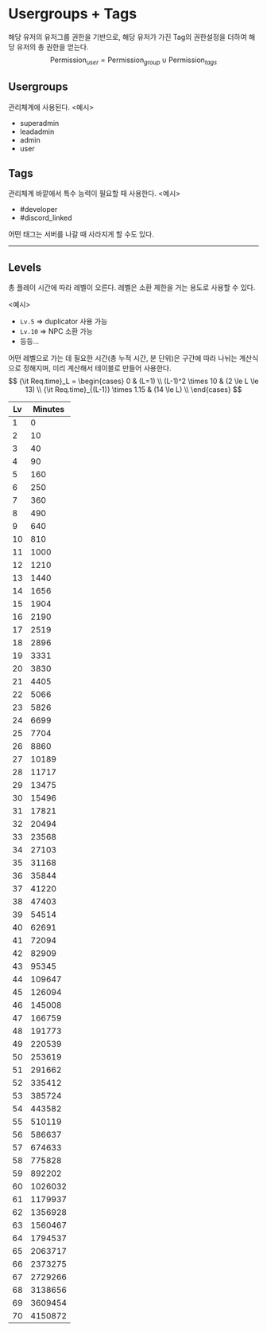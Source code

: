 # Usergroups + Tags
해당 유저의 유저그룹 권한을 기반으로, 해당 유저가 가진 Tag의 권한설정을 더하여 해당 유저의 총 권한을 얻는다.
$$ \text{Permission}_{user} = \text{Permission}_{group} \cup \text{Permission}_{tags} $$

## Usergroups
관리체계에 사용된다. <예시>
- superadmin
- leadadmin
- admin
- user

## Tags
관리체계 바깥에서 특수 능력이 필요할 때 사용한다. <예시>
- #developer
- #discord_linked

어떤 태그는 서버를 나갈 때 사라지게 할 수도 있다.

----

## Levels
총 플레이 시간에 따라 레벨이 오른다. 레벨은 소환 제한을 거는 용도로 사용할 수 있다.

<예시>
- `Lv.5` => duplicator 사용 가능
- `Lv.10` => NPC 소환 가능
- 등등...

어떤 레벨으로 가는 데 필요한 시간(총 누적 시간, 분 단위)은 구간에 따라 나뉘는 계산식으로 정해지며, 미리 계산해서 테이블로 만들어 사용한다.
$$
    {\it Req.time}_L =
        \begin{cases}
            0                                  & (L=1)            \\
            (L-1)^2 \times 10                  & (2 \le L \le 13) \\
            {\it Req.time}_{(L-1)} \times 1.15 & (14 \le L)       \\
        \end{cases}
$$

|Lv |Minutes |
|---|--------|
|1  |0       |
|2  |10      |
|3  |40      |
|4  |90      |
|5  |160     |
|6  |250     |
|7  |360     |
|8  |490     |
|9  |640     |
|10 |810     |
|11 |1000    |
|12 |1210    |
|13 |1440    |
|14 |1656    |
|15 |1904    |
|16 |2190    |
|17 |2519    |
|18 |2896    |
|19 |3331    |
|20 |3830    |
|21 |4405    |
|22 |5066    |
|23 |5826    |
|24 |6699    |
|25 |7704    |
|26 |8860    |
|27 |10189   |
|28 |11717   |
|29 |13475   |
|30 |15496   |
|31 |17821   |
|32 |20494   |
|33 |23568   |
|34 |27103   |
|35 |31168   |
|36 |35844   |
|37 |41220   |
|38 |47403   |
|39 |54514   |
|40 |62691   |
|41 |72094   |
|42 |82909   |
|43 |95345   |
|44 |109647  |
|45 |126094  |
|46 |145008  |
|47 |166759  |
|48 |191773  |
|49 |220539  |
|50 |253619  |
|51 |291662  |
|52 |335412  |
|53 |385724  |
|54 |443582  |
|55 |510119  |
|56 |586637  |
|57 |674633  |
|58 |775828  |
|59 |892202  |
|60 |1026032 |
|61 |1179937 |
|62 |1356928 |
|63 |1560467 |
|64 |1794537 |
|65 |2063717 |
|66 |2373275 |
|67 |2729266 |
|68 |3138656 |
|69 |3609454 |
|70 |4150872 |

